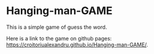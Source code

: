 # Hanging-man-GAME

This is a simple game of guess the word.

Here is a link to the game on github pages: https://croitoriualexandru.github.io/Hanging-man-GAME/.
